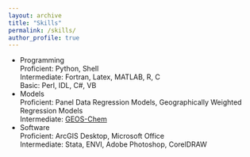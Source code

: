 ```yaml
---
layout: archive
title: "Skills"
permalink: /skills/
author_profile: true
---
```


<!-- {% include base_path %} -->

- Programming<br/>
  Proficient: Python, Shell<br/>
  Intermediate: Fortran, Latex, MATLAB, R, C<br/>
  Basic: Perl, IDL, C#, VB
- Models<br/>
  Proficient: Panel Data Regression Models, Geographically Weighted Regression Models<br/>
  Intermediate: [GEOS-Chem](http://acmg.seas.harvard.edu/geos/)
- Software<br/>
  Proficient: ArcGIS Desktop, Microsoft Office<br/>
  Intermediate: Stata, ENVI, Adobe Photoshop, CorelDRAW
